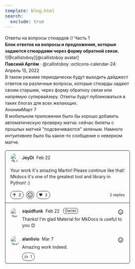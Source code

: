 ```yaml
---
template: blog.html
search:
  exclude: true
---
```


# Ответы на вопросы стюардов // Часть 1

__Блок ответов на вопросы и предложения, которые задаются стюардами через форму обратной связи.__

<aside class="mdx-author" markdown>
![@callistoboy][@callistoboy avatar]

<span>__Павский Артём__ · @callistoboy</span>
<span>
:octicons-calendar-24: Апрель 15, 2022
</span>
</aside>

  [@callistoboy avatar]: https://avatars.githubusercontent.com/u/56426715

---

В таком режиме периодически будут выходить дайджест ответов на различные вопросы, которые стюарды задают своим старшим, через форму обратноу связи или напрямую супервайзеру. Ответы будут публиковаться в таких блогах для всех желающих.

<div class="question-box color-bg-primary">
	<div><div class="question-comment-author"><span class="question-font-semibold">Аноним</span><time class="question-date">Март 7</time>
	</div></div>
	<div>
	<p dir="auto">В мобильном приложении было бы хорошо добавить автоматическую проверку матча: сейчас билеты с прошлых матчей "подсвечиваются" зеленым. Намного интуитивнее было бы какое-то сообщение о неверном матче.</p>
	</div>
</div>

<style>
/*! tailwindcss v2.2.19 | MIT License | https://tailwindcss.com*/
/*! modern-normalize v1.1.0 | MIT License | https://github.com/sindresorhus/modern-normalize */
html {
    -webkit-text-size-adjust: 100%;
    line-height: 1.15;
    tab-size:4
}

body {
    font-family: system-ui, -apple-system, Segoe UI, Roboto, Helvetica, Arial, sans-serif, Apple Color Emoji, Segoe UI Emoji;
    margin:0
}

hr {
    color: inherit;
    height:0
}

abbr[title] {
    -webkit-text-decoration: underline dotted;
    text-decoration:underline dotted
}

b, strong {
    font-weight:bolder
}

code, kbd, pre, samp {
    font-family: ui-monospace, SFMono-Regular, Consolas, Liberation Mono, Menlo, monospace;
    font-size:1em
}

small {
    font-size:80%
}

sub, sup {
    font-size: 75%;
    line-height: 0;
    position: relative;
    vertical-align:initial
}

sub {
    bottom:-.25em
}

sup {
    top:-.5em
}

table {
    border-color: inherit;
    text-indent:0
}

button, input, optgroup, select, textarea {
    font-family: inherit;
    font-size: 100%;
    line-height: 1.15;
    margin:0
}

button, select {
    text-transform:none
}

[type=button], [type=reset], [type=submit], button {
    -webkit-appearance:button
}

::-moz-focus-inner {
    border-style: none;
    padding:0
}

:-moz-focusring {
    outline:1px dotted ButtonText
}

:-moz-ui-invalid {
    box-shadow:none
}

legend {
    padding:0
}

progress {
    vertical-align:initial
}

::-webkit-inner-spin-button, ::-webkit-outer-spin-button {
    height:auto
}

[type=search] {
    -webkit-appearance: textfield;
    outline-offset:-2px
}

::-webkit-search-decoration {
    -webkit-appearance:none
}

::-webkit-file-upload-button {
    -webkit-appearance: button;
    font:inherit
}

summary {
    display:list-item
}

blockquote, dd, dl, figure, h1, h2, h3, h4, h5, h6, hr, p, pre {
    margin:0
}

button {
    background-color: initial;
    background-image:none
}

fieldset, ol, ul {
    margin: 0;
    padding:0
}

ol, ul {
    list-style:none
}

html {
    font-family: -apple-system, BlinkMacSystemFont, Segoe UI, Helvetica, Arial, sans-serif, Apple Color Emoji, Segoe UI Emoji;
    line-height:1.5
}

body {
    font-family: inherit;
    line-height:inherit
}

*, :after, :before {
    border: 0 solid;
    box-sizing:border-box
}

hr {
    border-top-width:1px
}

img {
    border-style:solid
}

textarea {
    resize:vertical
}

input::placeholder, textarea::placeholder {
    color: #9ca3af;
    opacity:1
}

[role=button], button {
    cursor:pointer
}

:-moz-focusring {
    outline:auto
}

table {
    border-collapse:collapse
}

h1, h2, h3, h4, h5, h6 {
    font-size: inherit;
    font-weight:inherit
}

a {
    color: inherit;
    text-decoration:inherit
}

button, input, optgroup, select, textarea {
    color: inherit;
    line-height: inherit;
    padding:0
}

code, kbd, pre, samp {
    font-family:ui-monospace, SFMono-Regular, Menlo, Monaco, Consolas, Liberation Mono, Courier New, monospace
}

audio, canvas, embed, iframe, img, object, svg, video {
    display: block;
    vertical-align:middle
}

img, video {
    height: auto;
    max-width:100%
}

[hidden] {
    display:none
}

*, :after, :before {
    --tw-translate-x: 0;
    --tw-translate-y: 0;
    --tw-rotate: 0;
    --tw-skew-x: 0;
    --tw-skew-y: 0;
    --tw-scale-x: 1;
    --tw-scale-y: 1;
    --tw-transform: translateX(var(--tw-translate-x)) translateY(var(--tw-translate-y)) rotate(var(--tw-rotate)) skewX(var(--tw-skew-x)) skewY(var(--tw-skew-y)) scaleX(var(--tw-scale-x)) scaleY(var(--tw-scale-y));
    --tw-border-opacity: 1;
    --tw-blur: var(--tw-empty, /*!*/ /*!*/);
    --tw-brightness: var(--tw-empty, /*!*/ /*!*/);
    --tw-contrast: var(--tw-empty, /*!*/ /*!*/);
    --tw-grayscale: var(--tw-empty, /*!*/ /*!*/);
    --tw-hue-rotate: var(--tw-empty, /*!*/ /*!*/);
    --tw-invert: var(--tw-empty, /*!*/ /*!*/);
    --tw-saturate: var(--tw-empty, /*!*/ /*!*/);
    --tw-sepia: var(--tw-empty, /*!*/ /*!*/);
    --tw-drop-shadow: var(--tw-empty, /*!*/ /*!*/);
    --tw-filter: var(--tw-blur) var(--tw-brightness) var(--tw-contrast) var(--tw-grayscale) var(--tw-hue-rotate) var(--tw-invert) var(--tw-saturate) var(--tw-sepia) var(--tw-drop-shadow);
    border-color:rgba(229, 231, 235, var(--tw-border-opacity))
}

.sr-only {
    clip: rect(0, 0, 0, 0);
    border-width: 0;
    height: 1px;
    margin: -1px;
    overflow: hidden;
    padding: 0;
    position: absolute;
    white-space: nowrap;
    width:1px
}

.visible {
    visibility:visible
}

.invisible {
    visibility:hidden
}

.absolute {
    position:absolute
}

.relative {
    position:relative
}

.top-0 {
    top:0
}

.right-0 {
    right:0
}

.left-\[30px\] {
    left:30px
}

.z-20 {
    z-index:20
}

.z-10 {
    z-index:10
}

.float-left {
    float:left
}

.m-2 {
    margin:.5rem
}

.m-\[-1px\] {
    margin:-1px
}

.mx-auto {
    margin-left: auto;
    margin-right:auto
}

.my-8 {
    margin-bottom: 2rem;
    margin-top:2rem
}

.mx-2 {
    margin-left: .5rem;
    margin-right:.5rem
}

.my-2 {
    margin-bottom: .5rem;
    margin-top:.5rem
}

.my-4 {
    margin-bottom: 1rem;
    margin-top:1rem
}

.my-\[15px\] {
    margin-bottom: 15px;
    margin-top:15px
}

.mb-6 {
    margin-bottom:1.5rem
}

.mr-2 {
    margin-right:.5rem
}

.ml-2 {
    margin-left:.5rem
}

.ml-1 {
    margin-left:.25rem
}

.mb-2 {
    margin-bottom:.5rem
}

.mr-\[9px\] {
    margin-right:9px
}

.mb-\[-1px\] {
    margin-bottom:-1px
}

.mt-2 {
    margin-top:.5rem
}

.mr-1 {
    margin-right:.25rem
}

.mt-4 {
    margin-top:1rem
}

.mt-\[3\.5px\] {
    margin-top:3.5px
}

.mb-0 {
    margin-bottom:0
}

.mt-1 {
    margin-top:.25rem
}

.-ml-5 {
    margin-left:-1.25rem
}

.mb-3 {
    margin-bottom:.75rem
}

.ml-4 {
    margin-left:1rem
}

.mr-4 {
    margin-right:1rem
}

.ml-\[2px\] {
    margin-left:2px
}

.mt-\[2px\] {
    margin-top:2px
}

.mr-\[-1px\] {
    margin-right:-1px
}

.mt-\[-1px\] {
    margin-top:-1px
}

.mt-6 {
    margin-top:1.5rem
}

.mb-4 {
    margin-bottom:1rem
}

.block {
    display:block
}

.inline-block {
    display:inline-block
}

.inline {
    display:inline
}

.flex {
    display:flex
}

.table {
    display:table
}

.contents {
    display:contents
}

.hidden {
    display:none
}

.\ !hidden {
    display:none !important
}

.h-8 {
    height:2rem
}

.h-3 {
    height:.75rem
}

.h-12 {
    height:3rem
}

.h-full {
    height:100%
}

.h-\[26px\] {
    height:26px
}

.h-4 {
    height:1rem
}

.h-\[0\.25em\] {
    height:.25em
}

.max-h-\[240px\] {
    max-height:240px
}

.max-h-\[500px\] {
    max-height:500px
}

.min-h-screen {
    min-height:100vh
}

.min-h-\[105px\] {
    min-height:105px
}

.min-h-\[100px\] {
    min-height:100px
}

.w-full {
    width:100%
}

.w-max {
    width:max-content
}

.w-\[29px\] {
    width:29px
}

.w-\[1\%\] {
    width:1%
}

.w-12 {
    width:3rem
}

.w-\[2px\] {
    width:2px
}

.w-4 {
    width:1rem
}

.w-\[26px\] {
    width:26px
}

.w-\[146px\] {
    width:146px
}

.w-8 {
    width:2rem
}

.min-w-0 {
    min-width:0
}

.min-w-\[75\%\] {
    min-width:75%
}

.min-w-\[200px\] {
    min-width:200px
}

.min-w-\[50px\] {
    min-width:50px
}

.max-w-3xl {
    max-width:48rem
}

.max-w-\[100px\] {
    max-width:100px
}

.flex-auto {
    flex:1 1 auto
}

.flex-shrink-0 {
    flex-shrink:0
}

.origin-center {
    transform-origin:center
}

.rotate-90 {
    --tw-rotate:90deg
}

.rotate-90, .scale-50 {
    transform:var(--tw-transform)
}

.scale-50 {
    --tw-scale-x: .5;
    --tw-scale-y:.5
}

.transform {
    transform:var(--tw-transform)
}

@keyframes spin {
    to {
        transform:rotate(1turn)
    }
}

.animate-spin {
    animation:spin 1s linear infinite
}

.cursor-text {
    cursor:text
}

.cursor-pointer {
    cursor:pointer
}

.cursor-not-allowed {
    cursor:not-allowed
}

.resize {
    resize:both
}

.appearance-none {
    -webkit-appearance: none;
    appearance:none
}

.flex-col {
    flex-direction:column
}

.flex-wrap {
    flex-wrap:wrap
}

.content-center {
    align-content:center
}

.items-start {
    align-items:flex-start
}

.items-center {
    align-items:center
}

.justify-end {
    justify-content:flex-end
}

.justify-center {
    justify-content:center
}

.justify-between {
    justify-content:space-between
}

.gap-2 {
    gap:.5rem
}

.overflow-auto {
    overflow:auto
}

.overflow-hidden {
    overflow:hidden
}

.overflow-visible {
    overflow:visible
}

.overflow-x-auto {
    overflow-x:auto
}

.overflow-y-hidden {
    overflow-y:hidden
}

.overflow-ellipsis {
    text-overflow:ellipsis
}

.whitespace-nowrap {
    white-space:nowrap
}

.rounded-md {
    border-radius:.375rem
}

.rounded-full {
    border-radius:9999px
}

.rounded {
    border-radius:.25rem
}

.rounded-b-md {
    border-bottom-left-radius: .375rem;
    border-bottom-right-radius:.375rem
}

.rounded-t {
    border-top-right-radius:.25rem
}

.rounded-l, .rounded-t {
    border-top-left-radius:.25rem
}

.rounded-l {
    border-bottom-left-radius:.25rem
}

.rounded-l-none {
    border-bottom-left-radius: 0;
    border-top-left-radius:0
}

.border {
    border-width:1px
}

.border-0 {
    border-width:0
}

.border-8 {
    border-width:8px
}

.border-\[7px\] {
    border-width:7px
}

.border-b-0 {
    border-bottom-width:0
}

.border-t {
    border-top-width:1px
}

.border-b {
    border-bottom-width:1px
}

.border-l-\[3px\] {
    border-left-width:3px
}

.border-transparent {
    border-color:transparent
}

.bg-transparent {
    background-color:initial
}

.bg-contain {
    background-size:contain
}

.bg-center {
    background-position:50%
}

.bg-no-repeat {
    background-repeat:no-repeat
}

.fill-\[var\(--color-border-muted\)\] {
    fill:var(--color-border-muted)
}

.p-2 {
    padding:.5rem
}

.p-4 {
    padding:1rem
}

.p-0 {
    padding:0
}

.px-1 {
    padding-left: .25rem;
    padding-right:.25rem
}

.px-4 {
    padding-left: 1rem;
    padding-right:1rem
}

.py-2 {
    padding-bottom: .5rem;
    padding-top:.5rem
}

.px-2 {
    padding-left: .5rem;
    padding-right:.5rem
}

.py-1 {
    padding-bottom: .25rem;
    padding-top:.25rem
}

.px-\[12px\] {
    padding-left: 12px;
    padding-right:12px
}

.py-\[5px\] {
    padding-bottom: 5px;
    padding-top:5px
}

.px-6 {
    padding-left: 1.5rem;
    padding-right:1.5rem
}

.px-\[10px\] {
    padding-left: 10px;
    padding-right:10px
}

.px-\[4px\] {
    padding-left: 4px;
    padding-right:4px
}

.px-0 {
    padding-left: 0;
    padding-right:0
}

.py-\[2px\] {
    padding-bottom: 2px;
    padding-top:2px
}

.px-3 {
    padding-left: .75rem;
    padding-right:.75rem
}

.py-\[6px\] {
    padding-bottom: 6px;
    padding-top:6px
}

.px-\[5px\] {
    padding-left: 5px;
    padding-right:5px
}

.py-\[3px\] {
    padding-bottom: 3px;
    padding-top:3px
}

.py-0 {
    padding-bottom:0
}

.pt-0, .py-0 {
    padding-top:0
}

.pl-4 {
    padding-left:1rem
}

.pr-6 {
    padding-right:1.5rem
}

.pr-4 {
    padding-right:1rem
}

.pl-5 {
    padding-left:1.25rem
}

.pt-2 {
    padding-top:.5rem
}

.pb-4 {
    padding-bottom:1rem
}

.pb-2 {
    padding-bottom:.5rem
}

.pl-\[2em\] {
    padding-left:2em
}

.text-left {
    text-align:left
}

.text-center {
    text-align:center
}

.text-right {
    text-align:right
}

.align-top {
    vertical-align:top
}

.align-middle {
    vertical-align:middle
}

.font-mono {
    font-family:ui-monospace, SFMono-Regular, Menlo, Monaco, Consolas, Liberation Mono, Courier New, monospace
}

.text-xs {
    font-size: .75rem;
    line-height:1rem
}

.text-sm {
    font-size: .875rem;
    line-height:1.25rem
}

.text-\[11px\] {
    font-size:11px
}

.font-semibold {
    font-weight:600
}

.capitalize {
    text-transform:capitalize
}

.leading-5 {
    line-height:1.25rem
}

.leading-\[6px\] {
    line-height:6px
}

.leading-\[24px\] {
    line-height:24px
}

.leading-tight {
    line-height:1.25
}

.no-underline {
    text-decoration:none
}

.placeholder-gray-500::placeholder {
    --tw-placeholder-opacity: 1;
    color:rgba(107, 114, 128, var(--tw-placeholder-opacity))
}

.filter {
    filter:var(--tw-filter)
}

.transition {
    transition-duration: .15s;
    transition-property: background-color, border-color, color, fill, stroke, opacity, box-shadow, transform, filter, -webkit-backdrop-filter;
    transition-property: background-color, border-color, color, fill, stroke, opacity, box-shadow, transform, filter, backdrop-filter;
    transition-property: background-color, border-color, color, fill, stroke, opacity, box-shadow, transform, filter, backdrop-filter, -webkit-backdrop-filter;
    transition-timing-function:cubic-bezier(.4, 0, .2, 1)
}

.transition-none {
    transition-property:none
}

.duration-100 {
    transition-duration:.1s
}

.ease-in-out {
    transition-timing-function:cubic-bezier(.4, 0, .2, 1)
}

.first\:mt-0:first-child {
    margin-top:0
}

.hover\:underline:hover {
    text-decoration:underline
}

.hover\:no-underline:hover {
    text-decoration:none
}

.focus\:outline-none:focus {
    outline: 2px solid transparent;
    outline-offset:2px
}

@media (min-width: 640px) {
    .sm\:inline-flex {
        display:inline-flex
    }

    .sm\:min-w-\[50\%\] {
        min-width: 50%
    }
}
/*! This file contains adapted styles from the Primer CSS
 * design system, original styles licensed under:
 * MIT License
 * Copyright (c) 2021 GitHub Inc.
 * https://github.com/primer/css/blob/main/LICENSE
 */

* {
    border-color:var(--color-border-default, var(--color-border-primary))
}

a {
    color:var(--color-accent-fg, var(--color-text-link))
}

@media screen and (max-width: 320px) {
    html {
        font-size:5vw
    }
}

.color-bg-default, .color-bg-primary {
    background-color:var(--color-canvas-default, var(--color-bg-primary))
}

.color-bg-secondary, .color-bg-subtle {
    background-color:var(--color-canvas-subtle, var(--color-bg-secondary))
}

.color-bg-tertiary {
    background-color:var(--color-canvas-subtle, var(--color-bg-tertiary))
}

.color-bg-canvas {
    background-color:var(--color-canvas-default, var(--color-bg-canvas))
}

.color-bg-inset {
    background-color:var(--color-canvas-inset, var(--color-bg-canvas-inset))
}

.color-bg-overlay {
    background-color:var(--color-canvas-overlay, var(--color-bg-overlay))
}

.color-bg-info {
    background-color:var(--color-accent-subtle, var(--color-bg-info))
}

.color-fg-default, .color-text-primary, .link-primary {
    color:var(--color-fg-default, var(--color-text-primary))
}

.color-fg-muted, .color-text-secondary, .link-secondary {
    color:var(--color-fg-muted, var(--color-text-secondary))
}

.color-fg-subtle {
    color:var(--color-fg-subtle, var(--color-diff-blob-num-text))
}

.color-text-tertiary {
    color:var(--color-fg-muted, var(--color-text-tertiary))
}

.color-text-link, .link-primary:hover, .link-secondary:hover {
    color:var(--color-accent-fg, var(--color-text-link))
}

.color-text-success {
    color:var(--color-success-fg, var(--color-text-success))
}

.color-text-danger {
    color:var(--color-danger-fg, var(--color-text-danger))
}

.color-border-primary {
    border-color:var(--color-border-default, var(--color-border-primary))
}

.color-border-tertiary {
    border-color:var(--color-border-default, var(--color-border-tertiary))
}

.color-border-info {
    border-color:var(--color-accent-emphasis, var(--color-border-info))
}

.form-control {
    background-color: var(--color-canvas-default, var(--color-input-bg));
    border-color:var(--color-border-default, var(--color-input-border))
}

.form-control:focus {
    border-color: var(--color-accent-emphasis, var(--color-state-focus-border));
    box-shadow: var(--color-primer-shadow-focus, var(--color-state-focus-shadow));
    outline:none
}

.input-contrast {
    background-color:var(--color-canvas-inset, var(--color-input-contrast-bg))
}

.input-contrast:focus {
    background-color:var(--color-canvas-default, var(--color-input-bg))
}

.color-label-border {
    border-color:var(--color-border-default, var(--color-label-border))
}

.color-box-border-info {
    border-color:var(--color-accent-muted, var(--color-box-border-info))
}

.btn {
    background-color: var(--color-btn-bg);
    border-color: var(--color-btn-border);
    border-radius: .375rem;
    border-width: 1px;
    box-shadow: var(--color-btn-shadow), var(--color-btn-inset-shadow);
    color: var(--color-btn-text);
    cursor: pointer;
    display: inline-block;
    font-size: .875rem;
    line-height: 1.25rem;
    padding: 5px 1rem;
    position: relative;
    transition: .2s cubic-bezier(.3, 0, .5, 1);
    transition-delay: 0s;
    transition-property: color, background-color, border-color;
    white-space:nowrap
}

.BtnGroup, .btn {
    vertical-align:middle
}

.BtnGroup {
    display:inline-flex
}

.BtnGroup-item {
    border-radius:0
}

.BtnGroup-item:first-child:not(:only-child) {
    border-bottom-left-radius: .25rem;
    border-bottom-right-radius: 0;
    border-top-left-radius: .25rem;
    border-top-right-radius:0
}

.BtnGroup-item:last-child:not(:only-child) {
    border-bottom-left-radius: 0;
    border-bottom-right-radius: .25rem;
    border-top-left-radius: 0;
    border-top-right-radius:.25rem
}

.BtnGroup-item:first-child + .BtnGroup-item:last-child, .BtnGroup-item:not(:first-child):not(:last-child) {
    border-left-width:0
}

.btn:hover {
    background-color: var(--color-btn-hover-bg);
    border-color: var(--color-btn-hover-border);
    transition-duration:.1s
}

.btn:active {
    background-color: var(--color-btn-active-bg);
    border-color: var(--color-btn-active-border);
    outline: 2px solid transparent;
    outline-offset: 2px;
    transition-property:none
}

.btn[aria-selected=true] {
    background-color: var(--color-btn-selected-bg);
    box-shadow:var(--color-primer-shadow-inset)
}

.btn-primary {
    background-color: var(--color-btn-primary-bg);
    border-color: var(--color-btn-primary-border);
    box-shadow: var(--color-btn-primary-shadow), var(--color-btn-primary-inset-shadow);
    color:var(--color-btn-primary-text)
}

.btn-primary:hover {
    background-color: var(--color-btn-primary-hover-bg);
    border-color:var(--color-btn-primary-hover-border)
}

.btn-primary:active {
    background-color: var(--color-btn-primary-selected-bg);
    box-shadow:var(--color-btn-primary-selected-shadow)
}

.btn-primary:disabled {
    background-color: var(--color-btn-primary-disabled-bg);
    border-color: var(--color-btn-primary-disabled-border);
    color:var(--color-btn-primary-disabled-text)
}

.octicon {
    fill: currentColor
}

/*! Compatibility shim for @primer/css to style GitHub-generated HTML */
.border-0 {
    border-style:none
}

.team-mention, .user-mention {
    color: var(--color-fg-default, var(--color-text-primary));
    font-weight: 600;
    white-space:nowrap
}

.position-relative {
    position:relative
}

.position-absolute {
    position:absolute
}

.d-none {
    display:none !important
}

.btn .octicon {
    vertical-align:bottom
}

.btn:not(.btn-primary) .octicon:not(.color-text-success) {
    color:var(--color-fg-muted, var(--color-text-tertiary))
}

.rounded-1 {
    border-radius:.375rem
}

.border-bottom {
    border-bottom-width:1px
}

.f6 {
    font-size: .75rem;
    line-height:1rem
}

.lh-condensed {
    line-height:1.25
}

.text-bold {
    font-weight:600
}

.commit-tease-sha {
    color: var(--color-fg-default, var(--color-text-primary));
    font-family: ui-monospace, SFMono-Regular, Menlo, Monaco, Consolas, Liberation Mono, Courier New, monospace;
    font-size:90%
}

.rounded-2 {
    border-radius:.375rem
}

.task-list-item {
    list-style-type:none
}

.task-list-item-checkbox {
    margin: 0 .2em .25em -1.6em;
    vertical-align:middle
}

.Box {
    background-color: var(--color-canvas-default, var(--color-bg-canvas));
    border-color: var(--color-border-default, var(--color-border-primary));
    border-radius: .375rem;
    border-width:1px
}

.Box--condensed {
    line-height:1.25
}

.Box-header {
    background-color: var(--color-canvas-subtle, var(--color-bg-secondary));
    border-color: var(--color-border-default, var(--color-border-primary));
    border-top-left-radius: .375rem;
    border-top-right-radius: .375rem;
    border-width: 1px;
    margin: -1px -1px 0;
    padding:1rem
}

.Box--condensed .Box-header {
    padding:.5rem 1rem
}

.blob-wrapper {
    border-bottom-left-radius: .375rem;
    border-bottom-right-radius: .375rem;
    overflow-x: auto;
    overflow-y:hidden
}

.blob-wrapper-embedded {
    max-height: 240px;
    overflow-y:auto
}

.blob-num {
    color: var(--color-fg-subtle, var(--color-diff-blob-num-text));
    cursor: pointer;
    font-family: ui-monospace, SFMono-Regular, Menlo, Monaco, Consolas, Liberation Mono, Courier New, monospace;
    font-size: .75rem;
    line-height: 1rem;
    line-height: 1.25rem;
    min-width: 50px;
    padding-left: 10px;
    padding-right: 10px;
    text-align: right;
    -webkit-user-select: none;
    user-select: none;
    vertical-align: top;
    white-space: nowrap;
    width:1%
}

.blob-num:hover {
    color:var(--color-fg-default, var(--color-diff-blob-num-hover-text))
}

.blob-num:before {
    content:attr(data-line-number)
}

.blob-code-inner {
    word-wrap: normal;
    font-family: ui-monospace, SFMono-Regular, Menlo, Monaco, Consolas, Liberation Mono, Courier New, monospace;
    font-size: .75rem;
    line-height: 1rem;
    overflow: visible;
    white-space:pre
}

.blob-wrapper.blob-wrapper-embedded table tr:nth-child(2n) {
    background-color:initial
}

.email-hidden-toggle a {
    background-color: var(--color-neutral-muted, var(--color-hidden-text-expander-bg));
    border-width: 1px;
    color: var(--color-fg-default, var(--color-text-primary));
    display: inline-block;
    font-size: .75rem;
    font-weight: 600;
    height: .75rem;
    line-height: 1rem;
    line-height: 6px;
    padding-left: .5rem;
    padding-right: .5rem;
    text-decoration: none;
    vertical-align:middle
}

.email-quoted-reply, .email-signature-reply {
    border-left-color: var(--color-border-default, var(--color-border-primary));
    border-left-width: 4px;
    color: var(--color-fg-muted, var(--color-text-secondary));
    margin-bottom: 1rem;
    margin-top: 1rem;
    padding-left: 1rem;
    padding-right:1rem
}

.email-hidden-reply {
    display: none;
    white-space:pre-wrap
}

.email-hidden-reply.expanded {
    display:block
}

.ClipboardButton {
    margin: .5rem;
    padding:0
}

.highlight .ClipboardButton, .snippet-clipboard-content .ClipboardButton {
    animation: fade-out .2s both;
    opacity:0
}

.ClipboardButton:focus, .highlight:hover .ClipboardButton, .snippet-clipboard-content:hover .ClipboardButton {
    opacity: 1;
    animation:fade-in .2s both
}

img.emoji {
    background-color: initial;
    display: inline;
    max-width: none;
    vertical-align:top
}

.form-select {
    background-image: url("data:image/svg+xml;base64,PHN2ZyB3aWR0aD0iMTYiIGhlaWdodD0iMTYiIGZpbGw9IiM1ODYwNjkiIHhtbG5zPSJodHRwOi8vd3d3LnczLm9yZy8yMDAwL3N2ZyI+PHBhdGggZD0ibTQuNDI3IDkuNDI3IDMuMzk2IDMuMzk2YS4yNTEuMjUxIDAgMCAwIC4zNTQgMGwzLjM5Ni0zLjM5NkEuMjUuMjUgMCAwIDAgMTEuMzk2IDlINC42MDRhLjI1LjI1IDAgMCAwLS4xNzcuNDI3ek00LjQyMyA2LjQ3IDcuODIgMy4wNzJhLjI1LjI1IDAgMCAxIC4zNTQgMEwxMS41NyA2LjQ3YS4yNS4yNSAwIDAgMS0uMTc3LjQyN0g0LjZhLjI1LjI1IDAgMCAxLS4xNzctLjQyN3oiLz48L3N2Zz4=");
    background-position:right 4px center
}

.form-checkbox {
    margin-bottom: 15px;
    margin-top: 15px;
    padding-left: 1.25rem;
    vertical-align:middle
}

.form-checkbox input[type=checkbox], .form-checkbox input[type=radio] {
    float: left;
    margin-left: -1.25rem;
    margin-top: .25rem;
    vertical-align: middle
}

/*! giscus-specific styles */
.gsc-loading {
    align-items: center;
    display: flex;
    flex-direction: column;
    gap:1rem
}

.gsc-loading-image {
    background-image: url(https://github.githubassets.com/images/mona-loading-default.gif);
    background-repeat: no-repeat;
    background-size: contain;
    height: 3rem;
    width:3rem
}

.gsc-loading-text {
    font-size: .875rem;
    line-height: 1.25rem;
    text-align: center;
    white-space: nowrap;
    width:100%
}

.gsc-tl-line {
    background-color: var(--color-border-muted, var(--color-border-secondary));
    flex-shrink: 0;
    height: 100%;
    left: 30px;
    position: absolute;
    top: 0;
    width:2px
}

.gsc-emoji-button:focus .gsc-emoji, .gsc-emoji-button:hover .gsc-emoji {
    display: inline-block;
    transform: scaleX(1.5) scaleY(1.5);
    transition-duration: .15s;
    transition-property: transform;
    transition-timing-function:cubic-bezier(.4, 0, .2, 1)
}

.gsc-reply:first-child > .gsc-tl-line {
    height: calc(100% - 16px);
    top:16px
}

.gsc-homepage-bg {
    background-color:var(--color-canvas-default, var(--color-bg-canvas))
}

.gsc-timeline {
    display: flex;
    flex-direction: column;
    margin-top:.5rem
}

.gsc-comment {
    display: flex;
    font-size: .875rem;
    line-height: 1.25rem;
    margin-bottom: 1rem;
    margin-top:1rem
}

.gsc-main {
    width:100%
}

.gsc-reactions {
    display: flex;
    flex: 1 1 auto;
    flex-direction: column;
    justify-content: center;
    margin-bottom:1rem
}

.gsc-reactions-count {
    font-weight: 600;
    text-align:center
}

.gsc-header, .gsc-left-header {
    align-items: center;
    display: flex;
    flex:1 1 auto
}

.gsc-left-header {
    flex-wrap: wrap;
    white-space:nowrap
}

.gsc-comments-count, .gsc-comments-count-separator {
    font-weight: 600;
    margin-right:.5rem
}

.gsc-replies-count {
    margin-right:.5rem
}

.gsc-pagination {
    background-position: 50%;
    background-repeat: repeat-x;
    display: flex;
    justify-content: center;
    margin-bottom: 1rem;
    margin-top: 1rem;
    padding-bottom: .5rem;
    padding-top:.5rem
}

.gsc-comment-header {
    align-items: center;
    display: flex;
    padding-left: 1rem;
    padding-right:1rem
}

.gsc-comment-author {
    flex: 1 1 auto;
    padding-top:.5rem
}

.gsc-comment-author, .gsc-comment-author-avatar {
    align-items: center;
    display:flex
}

.gsc-comment-edited, .gsc-reply-edited {
    display:none
}

@media (min-width: 640px) {
    .gsc-comment-edited, .gsc-reply-edited {
        display:inline-block
    }
}

.gsc-comment-content {
    border-top-left-radius: .25rem;
    border-top-right-radius: .25rem;
    padding:1rem
}

.gsc-comment-content.minimized {
    border-bottom-width: 1px;
    padding:.5rem 1rem
}

.gsc-comment-footer {
    align-content: center;
    display: flex;
    gap: .5rem;
    justify-content: space-between;
    margin-bottom:.75rem
}

.gsc-comment-reactions {
    align-items: flex-start;
    display: flex;
    gap: .5rem;
    justify-content: flex-end;
    margin-left:1rem
}

.gsc-comment-replies-count {
    align-items: center;
    display: flex;
    margin-right: 1rem;
    white-space:nowrap
}

.gsc-replies {
    border-bottom-left-radius: .375rem;
    border-bottom-right-radius: .375rem;
    border-top-width: 1px;
    padding-top:.5rem
}

.gsc-comment-box {
    font-size: .875rem;
    line-height: 1.25rem;
    width:100%
}

.gsc-comment-box:not(.gsc-comment-box-is-reply) {
    border-radius: .25rem;
    border-width: 1px;
    margin-top:1rem
}

.gsc-comment-box-tabs {
    align-items: center;
    border-bottom-width: 1px;
    border-top-left-radius: .25rem;
    border-top-right-radius: .25rem;
    display: flex;
    justify-content:space-between
}

.gsc-comment .gsc-comment-box-tabs {
    border-radius: 0;
    border-top-width:1px
}

.gsc-comment-box-md-toolbar {
    align-items: center;
    display: inline-flex;
    margin-left: .5rem;
    margin-right: .5rem;
    margin-top:.5rem
}

.gsc-toolbar-item {
    color:var(--color-fg-muted, var(--color-text-secondary))
}

.gsc-toolbar-item:focus, .gsc-toolbar-item:hover {
    color:var(--color-accent-fg, var(--color-text-link))
}

.gsc-comment-box-main {
    margin:.5rem
}

.gsc-comment-box-preview {
    border-bottom-width: 2px;
    min-height: 105px;
    padding:.5rem .5rem 1rem
}

.gsc-comment-box-textarea {
    border-radius: .25rem;
    border-width: 1px;
    max-height: 500px;
    min-height: 100px;
    padding: .5rem;
    width:100%
}

.gsc-comment-box-textarea:disabled {
    cursor:not-allowed
}

.gsc-comment-box-bottom {
    align-items: center;
    display: flex;
    justify-content: space-between;
    margin:.5rem
}

.gsc-comment-box-markdown-hint {
    font-size: .75rem;
    line-height:1rem
}

.gsc-comment-box-markdown-hint:hover {
    text-decoration:none
}

.gsc-comment-box-buttons {
    display: inline-flex;
    flex-shrink:0
}

.gsc-reply-box {
    border-bottom-left-radius: .375rem;
    border-bottom-right-radius: .375rem;
    border-top-width: 1px;
    display: flex;
    padding:.5rem 1rem
}

.gsc-social-reaction-summary-item {
    align-items: center;
    background-color: initial;
    border-color: var(--color-border-default, var(--color-border-primary));
    border-radius: 9999px;
    border-width: 1px;
    color: var(--color-fg-muted, var(--color-text-secondary));
    display: flex;
    font-size: .75rem;
    height: 26px;
    justify-content: center;
    line-height: 1rem;
    line-height: 24px;
    padding-left: 4px;
    padding-right: 4px;
    white-space:nowrap
}

.gsc-social-reaction-summary-item:hover {
    background-color:var(--color-social-reaction-bg-hover)
}

.gsc-social-reaction-summary-item.has-reacted {
    background-color: var(--color-accent-subtle, var(--color-bg-info));
    border-color: var(--color-accent-emphasis, --color-social-reaction-border);
    color:var(--color-accent-fg, var(--color-text-link))
}

.gsc-social-reaction-summary-item.has-reacted:hover {
    background-color:var(--color-social-reaction-bg-reacted-hover)
}

.gsc-social-reaction-summary-item:disabled {
    cursor:not-allowed
}

.gsc-social-reaction-summary-item-count {
    margin-left: 2px;
    max-width: 100px;
    overflow: hidden;
    padding-left: .25rem;
    padding-right: .25rem;
    text-overflow: ellipsis;
    white-space:nowrap
}

.gsc-direct-reaction-button-emoji {
    display: inline-block;
    height: 1rem;
    line-height: 1.25;
    width:1rem
}

.gsc-upvotes {
    flex-shrink: 0;
    margin-right: .5rem;
    text-align: center;
    width:3.5rem
}

.gsc-upvote-button {
    font-weight:500
}

.gsc-reactions-menu {
    position:relative
}

.gsc-reactions-button {
    align-items: center;
    cursor: pointer;
    display: flex;
    font-size: .75rem;
    height: 26px;
    justify-content: center;
    line-height: 1rem;
    line-height: 1.25;
    list-style-type: none;
    padding-left: 0;
    padding-right: 0;
    width:26px
}

.gsc-reactions-button::-webkit-details-marker, .gsc-reactions-button:before {
    display:none
}

.gsc-reactions-button::marker {
    content: ""
}

.gsc-reactions-button:hover {
    color:var(--color-fg-muted, var(--color-text-tertiary))
}

.gsc-reactions-button.popover-only {
    background-color: initial;
    border-style: none;
    border-width:1px
}

.gsc-reactions-button.popover-only:hover {
    color:var(--color-accent-fg, var(--color-text-link))
}

.gsc-reactions-popover.open:before {
    border: 8px solid transparent;
    content: "";
    position:absolute
}

.gsc-reactions-popover.open:after {
    border: 7px solid transparent;
    content: "";
    position:absolute
}

.gsc-reactions-popover.open.bottom:before {
    border-bottom-color: var(--color-border-default, var(--color-border-primary));
    top:-16px
}

.gsc-reactions-popover.open.bottom:after {
    border-bottom: 8px solid var(--color-canvas-overlay, var(--color-bg-overlay));
    top:-15px
}

.gsc-reactions-popover.open.top:before {
    border-top-color: var(--color-border-default, var(--color-border-primary));
    bottom:-16px
}

.gsc-reactions-popover.open.top:after {
    border-top: 8px solid var(--color-canvas-overlay, var(--color-bg-overlay));
    bottom:-15px
}

.gsc-reactions-popover.open.left:before {
    left:9px
}

.gsc-reactions-popover.open.left:after {
    left:10px
}

.gsc-reactions-popover.open.right:before {
    right:9px
}

.gsc-reactions-popover.open.right:after {
    right:10px
}

.gsc-reactions-popover {
    --tw-scale-x: .5;
    --tw-scale-y: .5;
    border-radius: .25rem;
    border-width: 1px;
    margin-top: 2px;
    position: absolute;
    transform: var(--tw-transform);
    transform-origin: center;
    transition-duration: .15s;
    transition-duration: .1s;
    transition-property: background-color, border-color, color, fill, stroke, opacity, box-shadow, transform, filter, -webkit-backdrop-filter;
    transition-property: background-color, border-color, color, fill, stroke, opacity, box-shadow, transform, filter, backdrop-filter;
    transition-property: background-color, border-color, color, fill, stroke, opacity, box-shadow, transform, filter, backdrop-filter, -webkit-backdrop-filter;
    transition-timing-function: cubic-bezier(.4, 0, .2, 1);
    visibility: hidden;
    width: 146px;
    z-index:20
}

.gsc-reactions-popover.open {
    --tw-scale-x: 1;
    --tw-scale-y: 1;
    transform: var(--tw-transform);
    visibility:visible
}

.gsc-reactions-popover.right {
    right:0
}

.gsc-reactions-popover.top {
    bottom:2rem
}

.gsc-emoji-button {
    border-radius: 0;
    height: 2rem;
    margin-right: -1px;
    margin-top: -1px;
    width:2rem
}

.gsc-emoji-button.has-reacted {
    border-width:1px
}

.gsc-emoji-button.no-token {
    cursor:not-allowed
}

.gsc-direct-reaction-buttons {
    display: flex;
    flex-wrap: wrap;
    gap:.5rem
}

.gsc-direct-reaction-button {
    align-items: baseline;
    border-width:1px
}

.gsc-reply {
    position:relative
}

.gsc-reply-author-avatar {
    flex-shrink: 0;
    z-index:10
}

.gsc-reply-header {
    display:flex
}

.gsc-reply-author {
    align-items: flex-start;
    display: flex;
    flex:1 1 auto
}

.gsc-reply-content {
    padding-bottom: .5rem;
    padding-right: 1rem;
    width:100%
}

.gsc-reply-content .markdown pre, .gsc-reply-content.markdown .highlight pre {
    background-color:var(--color-neutral-muted, var(--color-hidden-text-expander-bg))
}

.gsc-reply-content.not-shown {
    padding-bottom:0
}

.gsc-reply-reactions {
    align-content: center;
    display: flex;
    margin-right:1rem
}

.gsc-is-fixed-width {
    font-family:ui-monospace, SFMono-Regular, Menlo, Monaco, Consolas, Liberation Mono, Courier New, monospace
}

.inline-flex {
    display: inline-flex
}

/*!
 * GitHub Light v0.5.0
 * Copyright (c) 2012 - 2017 GitHub, Inc.
 * Licensed under MIT (https://github.com/primer/github-syntax-theme-generator/blob/master/LICENSE)
 */
.pl-c {
    color:var(--color-prettylights-syntax-comment)
}

.pl-smw, .pl-v {
    color:var(--color-prettylights-syntax-variable)
}

.pl-c1, .pl-s .pl-v {
    color:var(--color-prettylights-syntax-constant)
}

.pl-e, .pl-en {
    color:var(--color-prettylights-syntax-entity)
}

.pl-s .pl-s1, .pl-smi {
    color:var(--color-prettylights-syntax-storage-modifier-import)
}

.pl-ent {
    color:var(--color-prettylights-syntax-entity-tag)
}

.pl-k {
    color:var(--color-prettylights-syntax-keyword)
}

.pl-pds, .pl-s, .pl-s .pl-pse .pl-s1, .pl-sr, .pl-sr .pl-cce, .pl-sr .pl-sra, .pl-sr .pl-sre {
    color:var(--color-prettylights-syntax-string)
}

.pl-bu {
    color:var(--color-prettylights-syntax-brackethighlighter-unmatched)
}

.pl-ii {
    background-color: var(--color-prettylights-syntax-invalid-illegal-bg);
    color:var(--color-prettylights-syntax-invalid-illegal-text)
}

.pl-c2 {
    background-color: var(--color-prettylights-syntax-carriage-return-bg);
    color:var(--color-prettylights-syntax-carriage-return-text)
}

.pl-c2:before {
    content: "^M"
}

.pl-sr .pl-cce {
    color: var(--color-prettylights-syntax-string-regexp);
    font-weight:700
}

.pl-ml {
    color:var(--color-prettylights-syntax-markup-list)
}

.pl-mh, .pl-mh .pl-en, .pl-ms {
    color: var(--color-prettylights-syntax-markup-heading);
    font-weight:700
}

.pl-mi {
    color: var(--color-prettylights-syntax-markup-italic);
    font-style:italic
}

.pl-mb {
    color: var(--color-prettylights-syntax-markup-bold);
    font-weight:700
}

.pl-md {
    background-color: var(--color-prettylights-syntax-markup-deleted-bg);
    color:var(--color-prettylights-syntax-markup-deleted-text)
}

.pl-mi1 {
    background-color: var(--color-prettylights-syntax-markup-inserted-bg);
    color:var(--color-prettylights-syntax-markup-inserted-text)
}

.pl-mc {
    background-color: var(--color-prettylights-syntax-markup-changed-bg);
    color:var(--color-prettylights-syntax-markup-changed-text)
}

.pl-mi2 {
    background-color: var(--color-prettylights-syntax-markup-ignored-bg);
    color:var(--color-prettylights-syntax-markup-ignored-text)
}

.pl-mdr {
    color: var(--color-prettylights-syntax-meta-diff-range);
    font-weight:700
}

.pl-ba {
    color:var(--color-prettylights-syntax-brackethighlighter-angle)
}

.pl-sg {
    color:var(--color-prettylights-syntax-sublimelinter-gutter-mark)
}

.pl-corl {
    color: var(--color-prettylights-syntax-constant-other-reference-link);
    text-decoration:underline
}

body * {
    border-color:var(--color-border-default, var(--color-border-primary))
}

a {
    text-decoration:none
}

a:hover {
    text-decoration:underline
}

.markdown {
    overflow-wrap:break-word
}

.markdown strong {
    font-weight:600
}

.markdown h1, .markdown h2, .markdown h3, .markdown h4, .markdown h5, .markdown h6 {
    font-weight: 600;
    margin-bottom: 1rem;
    margin-top:1.5rem
}

.markdown h1, .markdown h2 {
    border-bottom-width: 1px;
    padding-bottom:.5rem
}

.markdown h1 {
    font-size: 1.875rem;
    line-height:2.25rem
}

.markdown h2 {
    font-size: 1.5rem;
    line-height:2rem
}

.markdown h3 {
    font-size: 1.25rem;
    line-height:1.75rem
}

.markdown h4 {
    font-size: 1rem;
    line-height:1.5rem
}

.markdown h5 {
    font-size: .875rem;
    line-height:1.25rem
}

.markdown h6 {
    color: var(--color-fg-muted, var(--color-text-secondary));
    font-size: .75rem;
    line-height:1rem
}

.markdown .g-emoji {
    font-family: Apple Color Emoji, Segoe UI Emoji, Segoe UI Symbol, sans-serif;
    font-weight:400
}

.markdown code, .markdown tt {
    background-color: var(--color-neutral-muted);
    border-radius: .375rem;
    font-size: .75rem;
    line-height: 1rem;
    padding:2px .25rem
}

.markdown .highlight, .markdown blockquote, .markdown details, .markdown dl, .markdown ol, .markdown p, .markdown pre, .markdown table, .markdown ul {
    margin-bottom:1rem
}

.markdown .highlight pre, .markdown pre {
    border-radius: .375rem;
    font-size: .75rem;
    line-height: 1rem;
    overflow: auto;
    padding: 1rem;
    background-color: var(--color-canvas-subtle, var(--color-bg-tertiary));
    line-height:1.45
}

.markdown .highlight pre {
    margin-bottom: 0;
    overflow-wrap: normal;
    word-break:normal
}

.markdown pre > code {
    background:transparent
}

.markdown table td, .markdown table th {
    border-width: 1px;
    padding:6px .75rem
}

.markdown table th {
    font-weight:600
}

.markdown table tr:nth-child(2n) {
    background-color:var(--color-canvas-subtle, var(--color-bg-tertiary))
}

.markdown blockquote {
    border-left-width: 3px;
    color: var(--color-fg-muted, var(--color-text-tertiary));
    padding-left: 1rem;
    padding-right:1rem
}

.markdown ol, .markdown ul {
    padding-left:2em
}

.markdown ul {
    list-style-type:disc
}

.markdown ol {
    list-style-type:decimal
}

.markdown li + li {
    margin-top:.25rem
}

.markdown li > p {
    margin-top:1rem
}

.markdown ol ol, .markdown ol ul, .markdown ul ol, .markdown ul ul {
    margin-bottom: 0;
    margin-top:0
}

.markdown ul ul {
    list-style-type:circle
}

.markdown ul ul ul {
    list-style-type:square
}

.markdown kbd {
    background-color: var(--color-canvas-subtle, var(--color-bg-secondary));
    border-width: 1px;
    border-radius: .375rem;
    border: 1px solid var(--color-border-default, var(--color-border-tertiary));
    box-shadow: inset 0 -1px 0 var(--color-border-default, var(--color-border-tertiary));
    color: var(--color-fg-default, var(--color-auto-gray-7));
    font-size: 11px;
    padding: 3px 5px;
    vertical-align:middle
}

.markdown hr {
    background-color: var(--color-border-default, var(--color-border-primary));
    height: .25em;
    margin-bottom: 1.5rem;
    margin-top:1.5rem
}

.markdown .footnotes {
    border-top-width: 1px;
    color: var(--color-fg-muted, var(--color-text-tertiary));
    font-size: .75rem;
    line-height:1rem
}

.markdown .footnotes ol {
    padding-left:1rem
}

.markdown .footnotes .data-footnote-backref .g-emoji {
    font-family:monospace
}

.markdown sup > a:before {
    content: "["
}

.markdown sup > a:after {
    content: "]"
}

.markdown > :last-child {
    margin-bottom:0
}

.markdown > :first-child {
    margin-top:0
}

.markdown .mb-0 {
    margin-bottom:0
}

.markdown .py-0 {
    padding-bottom: 0;
    padding-top: 0
}


	
	</style>


<div class="gsc-comment">
  <div class="w-full min-w-0 border rounded-md color-bg-primary color-border-primary">
    <div class="gsc-comment-header">
      <div class="gsc-comment-author">
        <a rel="nofollow noopener noreferrer" target="_blank" href="https://github.com/JeyDi" class="gsc-comment-author-avatar">
          <img class="mr-2 rounded-full" src="https://avatars.githubusercontent.com/u/8246117?u=8e42e1d7f0ab1289f0fcee56bbc5e7559c59095a&amp;v=4" width="30" height="30" alt="@JeyDi">
          <span class="font-semibold link-primary">JeyDi</span>
        </a>
        <a rel="nofollow noopener noreferrer" target="_blank" href="https://github.com/squidfunk/mkdocs-material/discussions/3488#discussioncomment-2229532" class="ml-2 link-secondary">
          <time class="whitespace-nowrap" title="Feb 22, 2022, 6:32 PM GMT+3" datetime="2022-02-22T15:32:32Z">Feb 22</time>
        </a>
      </div>
      <div class="flex"></div>
    </div>
    <div class="markdown gsc-comment-content">
      <p dir="auto">Your work it's amazing Martin! Please continue like that! Mkdocs it's one of the greatest tool and library in Python! :)</p>
    </div>
    <div class="gsc-comment-footer">
      <div class="gsc-comment-reactions">
        <button type="button" class="gsc-upvote-button gsc-social-reaction-summary-item " disabled="" aria-label="You must be signed in to upvote." title="You must be signed in to upvote.">
          <svg aria-hidden="true" role="img" class="gsc-direct-reaction-button-emoji" viewBox="0 0 16 16" width="16" height="16" fill="currentColor" style="display: inline-block; vertical-align: text-bottom; overflow: visible;">
            <path fill-rule="evenodd" d="M3.47 7.78a.75.75 0 010-1.06l4.25-4.25a.75.75 0 011.06 0l4.25 4.25a.75.75 0 01-1.06 1.06L9 4.81v7.44a.75.75 0 01-1.5 0V4.81L4.53 7.78a.75.75 0 01-1.06 0z"></path>
          </svg>
          <span class="gsc-social-reaction-summary-item-count" title="2 upvotes">2</span>
        </button>
        <details class="gsc-reactions-menu">
          <summary aria-label="Add reactions" class="link-secondary gsc-reactions-button gsc-social-reaction-summary-item ">
            <svg aria-hidden="true" role="img" class="octicon octicon-smiley" viewBox="0 0 16 16" width="16" height="16" fill="currentColor" style="display: inline-block; vertical-align: text-bottom; overflow: visible;">
              <path fill-rule="evenodd" d="M1.5 8a6.5 6.5 0 1113 0 6.5 6.5 0 01-13 0zM8 0a8 8 0 100 16A8 8 0 008 0zM5 8a1 1 0 100-2 1 1 0 000 2zm7-1a1 1 0 11-2 0 1 1 0 012 0zM5.32 9.636a.75.75 0 011.038.175l.007.009c.103.118.22.222.35.31.264.178.683.37 1.285.37.602 0 1.02-.192 1.285-.371.13-.088.247-.192.35-.31l.007-.008a.75.75 0 111.222.87l-.614-.431c.614.43.614.431.613.431v.001l-.001.002-.002.003-.005.007-.014.019a1.984 1.984 0 01-.184.213c-.16.166-.338.316-.53.445-.63.418-1.37.638-2.127.629-.946 0-1.652-.308-2.126-.63a3.32 3.32 0 01-.715-.657l-.014-.02-.005-.006-.002-.003v-.002h-.001l.613-.432-.614.43a.75.75 0 01.183-1.044h.001z"></path>
            </svg>
          </summary>
          <div class="color-border-primary color-text-secondary color-bg-overlay gsc-reactions-popover top  left">
            <p class="m-2">
              <a href="/api/oauth/authorize?redirect_uri=https%3A%2F%2Fsquidfunk.github.io%2Fmkdocs-material%2Fblog%2F2021%2Fthe-past-present-and-future%2F" class="color-text-link" target="_top">Sign in</a> to add your reaction.
            </p>
            <div class="my-2 border-t color-border-primary"></div>
            <div class="m-2">
              <button aria-label="Add +1 reaction" type="button" class="gsc-emoji-button no-token" disabled="">
                <span class="gsc-emoji">👍</span>
              </button>
              <button aria-label="Add -1 reaction" type="button" class="gsc-emoji-button no-token" disabled="">
                <span class="gsc-emoji">👎</span>
              </button>
              <button aria-label="Add Laugh reaction" type="button" class="gsc-emoji-button no-token" disabled="">
                <span class="gsc-emoji">😆</span>
              </button>
              <button aria-label="Add Hooray reaction" type="button" class="gsc-emoji-button no-token" disabled="">
                <span class="gsc-emoji">🎉</span>
              </button>
              <button aria-label="Add Confused reaction" type="button" class="gsc-emoji-button no-token" disabled="">
                <span class="gsc-emoji">😕</span>
              </button>
              <button aria-label="Add Love reaction" type="button" class="gsc-emoji-button no-token" disabled="">
                <span class="gsc-emoji">❤️</span>
              </button>
              <button aria-label="Add Rocket reaction" type="button" class="gsc-emoji-button no-token" disabled="">
                <span class="gsc-emoji">🚀</span>
              </button>
              <button aria-label="Add Eyes reaction" type="button" class="gsc-emoji-button no-token" disabled="">
                <span class="gsc-emoji">👀</span>
              </button>
            </div>
          </div>
        </details>
        <div class="gsc-direct-reaction-buttons">
          <button class="gsc-direct-reaction-button gsc-social-reaction-summary-item  cursor-not-allowed" disabled="" aria-label="You must be signed in to add reactions." title="You must be signed in to add reactions.">
            <span class="gsc-direct-reaction-button-emoji">❤️</span>
            <span class="gsc-social-reaction-summary-item-count" title="2 people reacted with Love emoji">2</span>
          </button>
        </div>
      </div>
      <div class="gsc-comment-replies-count">
        <span class="text-xs color-text-tertiary">2 replies</span>
      </div>
    </div>
    <div class="color-bg-inset color-border-primary gsc-replies rounded-b-md">
      <div class="gsc-reply">
        <div class="gsc-tl-line"></div>
        <div class="flex py-2 pl-4 ">
          <div class="gsc-reply-author-avatar">
            <a rel="nofollow noopener noreferrer" target="_blank" href="https://github.com/squidfunk" class="flex items-center">
              <img class="rounded-full" src="https://avatars.githubusercontent.com/u/932156?u=7e83d7918b08b3b0bb9d190a6719bee81378d381&amp;v=4" width="30" height="30" alt="@squidfunk">
            </a>
          </div>
          <div class="w-full min-w-0 ml-2">
            <div class="gsc-reply-header">
              <div class="gsc-reply-author">
                <a rel="nofollow noopener noreferrer" target="_blank" href="https://github.com/squidfunk" class="flex items-center">
                  <span class="font-semibold link-primary">squidfunk</span>
                </a>
                <a rel="nofollow noopener noreferrer" target="_blank" href="https://github.com/squidfunk/mkdocs-material/discussions/3488#discussioncomment-2229737" class="ml-2 link-secondary">
                  <time class="whitespace-nowrap" title="Feb 22, 2022, 6:57 PM GMT+3" datetime="2022-02-22T15:57:10Z">Feb 22</time>
                </a>
                <div class="hidden ml-2 text-xs sm:inline-flex">
                  <span class="px-1 ml-1 capitalize border rounded-md color-label-border">Owner</span>
                </div>
              </div>
              <div class="flex pr-4">
                <details class="gsc-reactions-menu">
                  <summary aria-label="Add reactions" class="link-secondary gsc-reactions-button gsc-social-reaction-summary-item popover-only">
                    <svg aria-hidden="true" role="img" class="octicon octicon-smiley" viewBox="0 0 16 16" width="16" height="16" fill="currentColor" style="display: inline-block; vertical-align: text-bottom; overflow: visible;">
                      <path fill-rule="evenodd" d="M1.5 8a6.5 6.5 0 1113 0 6.5 6.5 0 01-13 0zM8 0a8 8 0 100 16A8 8 0 008 0zM5 8a1 1 0 100-2 1 1 0 000 2zm7-1a1 1 0 11-2 0 1 1 0 012 0zM5.32 9.636a.75.75 0 011.038.175l.007.009c.103.118.22.222.35.31.264.178.683.37 1.285.37.602 0 1.02-.192 1.285-.371.13-.088.247-.192.35-.31l.007-.008a.75.75 0 111.222.87l-.614-.431c.614.43.614.431.613.431v.001l-.001.002-.002.003-.005.007-.014.019a1.984 1.984 0 01-.184.213c-.16.166-.338.316-.53.445-.63.418-1.37.638-2.127.629-.946 0-1.652-.308-2.126-.63a3.32 3.32 0 01-.715-.657l-.014-.02-.005-.006-.002-.003v-.002h-.001l.613-.432-.614.43a.75.75 0 01.183-1.044h.001z"></path>
                    </svg>
                  </summary>
                  <div class="color-border-primary color-text-secondary color-bg-overlay gsc-reactions-popover bottom  right">
                    <p class="m-2">
                      <a href="/api/oauth/authorize?redirect_uri=https%3A%2F%2Fsquidfunk.github.io%2Fmkdocs-material%2Fblog%2F2021%2Fthe-past-present-and-future%2F" class="color-text-link" target="_top">Sign in</a> to add your reaction.
                    </p>
                    <div class="my-2 border-t color-border-primary"></div>
                    <div class="m-2">
                      <button aria-label="Add +1 reaction" type="button" class="gsc-emoji-button no-token" disabled="">
                        <span class="gsc-emoji">👍</span>
                      </button>
                      <button aria-label="Add -1 reaction" type="button" class="gsc-emoji-button no-token" disabled="">
                        <span class="gsc-emoji">👎</span>
                      </button>
                      <button aria-label="Add Laugh reaction" type="button" class="gsc-emoji-button no-token" disabled="">
                        <span class="gsc-emoji">😆</span>
                      </button>
                      <button aria-label="Add Hooray reaction" type="button" class="gsc-emoji-button no-token" disabled="">
                        <span class="gsc-emoji">🎉</span>
                      </button>
                      <button aria-label="Add Confused reaction" type="button" class="gsc-emoji-button no-token" disabled="">
                        <span class="gsc-emoji">😕</span>
                      </button>
                      <button aria-label="Add Love reaction" type="button" class="gsc-emoji-button no-token" disabled="">
                        <span class="gsc-emoji">❤️</span>
                      </button>
                      <button aria-label="Add Rocket reaction" type="button" class="gsc-emoji-button no-token" disabled="">
                        <span class="gsc-emoji">🚀</span>
                      </button>
                      <button aria-label="Add Eyes reaction" type="button" class="gsc-emoji-button no-token" disabled="">
                        <span class="gsc-emoji">👀</span>
                      </button>
                    </div>
                  </div>
                </details>
              </div>
            </div>
            <div class="markdown gsc-reply-content ">
              <p dir="auto">Thanks! I'm glad Material for MkDocs is useful to you <g-emoji class="g-emoji" alias="blush" fallback-src="https://github.githubassets.com/images/icons/emoji/unicode/1f60a.png">😊</g-emoji>
              </p>
            </div>
            <div class="gsc-reply-reactions">
              <div class="gsc-direct-reaction-buttons"></div>
            </div>
          </div>
        </div>
      </div>
      <div class="gsc-reply">
        <div class="gsc-tl-line"></div>
        <div class="flex py-2 pl-4 ">
          <div class="gsc-reply-author-avatar">
            <a rel="nofollow noopener noreferrer" target="_blank" href="https://github.com/alanlivio" class="flex items-center">
              <img class="rounded-full" src="https://avatars.githubusercontent.com/u/604808?v=4" width="30" height="30" alt="@alanlivio">
            </a>
          </div>
          <div class="w-full min-w-0 ml-2">
            <div class="gsc-reply-header">
              <div class="gsc-reply-author">
                <a rel="nofollow noopener noreferrer" target="_blank" href="https://github.com/alanlivio" class="flex items-center">
                  <span class="font-semibold link-primary">alanlivio</span>
                </a>
                <a rel="nofollow noopener noreferrer" target="_blank" href="https://github.com/squidfunk/mkdocs-material/discussions/3488#discussioncomment-2307625" class="ml-2 link-secondary">
                  <time class="whitespace-nowrap" title="Mar 7, 2022, 1:23 PM GMT+3" datetime="2022-03-07T10:23:38Z">Mar 7</time>
                </a>
              </div>
              <div class="flex pr-4">
                <details class="gsc-reactions-menu">
                  <summary aria-label="Add reactions" class="link-secondary gsc-reactions-button gsc-social-reaction-summary-item popover-only">
                    <svg aria-hidden="true" role="img" class="octicon octicon-smiley" viewBox="0 0 16 16" width="16" height="16" fill="currentColor" style="display: inline-block; vertical-align: text-bottom; overflow: visible;">
                      <path fill-rule="evenodd" d="M1.5 8a6.5 6.5 0 1113 0 6.5 6.5 0 01-13 0zM8 0a8 8 0 100 16A8 8 0 008 0zM5 8a1 1 0 100-2 1 1 0 000 2zm7-1a1 1 0 11-2 0 1 1 0 012 0zM5.32 9.636a.75.75 0 011.038.175l.007.009c.103.118.22.222.35.31.264.178.683.37 1.285.37.602 0 1.02-.192 1.285-.371.13-.088.247-.192.35-.31l.007-.008a.75.75 0 111.222.87l-.614-.431c.614.43.614.431.613.431v.001l-.001.002-.002.003-.005.007-.014.019a1.984 1.984 0 01-.184.213c-.16.166-.338.316-.53.445-.63.418-1.37.638-2.127.629-.946 0-1.652-.308-2.126-.63a3.32 3.32 0 01-.715-.657l-.014-.02-.005-.006-.002-.003v-.002h-.001l.613-.432-.614.43a.75.75 0 01.183-1.044h.001z"></path>
                    </svg>
                  </summary>
                  <div class="color-border-primary color-text-secondary color-bg-overlay gsc-reactions-popover bottom  right">
                    <p class="m-2">
                      <a href="/api/oauth/authorize?redirect_uri=https%3A%2F%2Fsquidfunk.github.io%2Fmkdocs-material%2Fblog%2F2021%2Fthe-past-present-and-future%2F" class="color-text-link" target="_top">Sign in</a> to add your reaction.
                    </p>
                    <div class="my-2 border-t color-border-primary"></div>
                    <div class="m-2">
                      <button aria-label="Add +1 reaction" type="button" class="gsc-emoji-button no-token" disabled="">
                        <span class="gsc-emoji">👍</span>
                      </button>
                      <button aria-label="Add -1 reaction" type="button" class="gsc-emoji-button no-token" disabled="">
                        <span class="gsc-emoji">👎</span>
                      </button>
                      <button aria-label="Add Laugh reaction" type="button" class="gsc-emoji-button no-token" disabled="">
                        <span class="gsc-emoji">😆</span>
                      </button>
                      <button aria-label="Add Hooray reaction" type="button" class="gsc-emoji-button no-token" disabled="">
                        <span class="gsc-emoji">🎉</span>
                      </button>
                      <button aria-label="Add Confused reaction" type="button" class="gsc-emoji-button no-token" disabled="">
                        <span class="gsc-emoji">😕</span>
                      </button>
                      <button aria-label="Add Love reaction" type="button" class="gsc-emoji-button no-token" disabled="">
                        <span class="gsc-emoji">❤️</span>
                      </button>
                      <button aria-label="Add Rocket reaction" type="button" class="gsc-emoji-button no-token" disabled="">
                        <span class="gsc-emoji">🚀</span>
                      </button>
                      <button aria-label="Add Eyes reaction" type="button" class="gsc-emoji-button no-token" disabled="">
                        <span class="gsc-emoji">👀</span>
                      </button>
                    </div>
                  </div>
                </details>
              </div>
            </div>
            <div class="markdown gsc-reply-content ">
              <p dir="auto">Amazing work indeed.</p>
            </div>
            <div class="gsc-reply-reactions">
              <div class="gsc-direct-reaction-buttons">
                <button class="gsc-direct-reaction-button gsc-social-reaction-summary-item  cursor-not-allowed" disabled="" aria-label="You must be signed in to add reactions." title="You must be signed in to add reactions.">
                  <span class="gsc-direct-reaction-button-emoji">👍</span>
                  <span class="gsc-social-reaction-summary-item-count" title="1 person reacted with +1 emoji">1</span>
                </button>
              </div>
            </div>
          </div>
        </div>
      </div>
    </div>
  </div>
</div>


